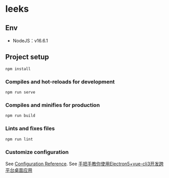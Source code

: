 # leeks

## Env

- NodeJS：v16.6.1

## Project setup
```
npm install
```

### Compiles and hot-reloads for development
```
npm run serve
```

### Compiles and minifies for production
```
npm run build
```

### Lints and fixes files
```
npm run lint
```

### Customize configuration
See [Configuration Reference](https://cli.vuejs.org/config/).
See [手把手教你使用Electron5+vue-cli3开发跨平台桌面应用](https://zhuanlan.zhihu.com/p/75764907)